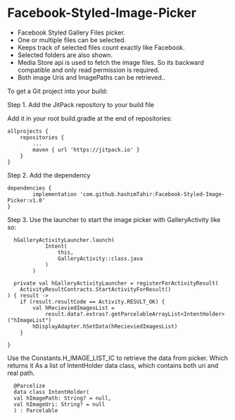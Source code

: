 # Facebook-Styled-Image-Picker

- Facebook Styled Gallery Files picker.
- One or multiple files can be selected.
- Keeps track of selected files count exactly like Facebook.
- Selected folders are also shown.
- Media Store api is used to fetch the image files. So its backward compatible and only read permission is required.
- Both image Uris and ImagePaths can be retrieved..

To get a Git project into your build:

Step 1. Add the JitPack repository to your build file

Add it in your root build.gradle at the end of repositories:

	allprojects {
		repositories {
			...
			maven { url 'https://jitpack.io' }
		}
	}

Step 2. Add the dependency

	dependencies {
	        implementation 'com.github.hashimTahir:Facebook-Styled-Image-Picker:v1.0'
	}

Step 3. Use the launcher to start the image picker with GalleryActivity like so:

      hGalleryActivityLauncher.launch(
                Intent(
                    this,
                    GalleryActivity::class.java
                )
            )

	  private val hGalleryActivityLauncher = registerForActivityResult(
        ActivityResultContracts.StartActivityForResult()
    ) { result ->
        if (result.resultCode == Activity.RESULT_OK) {
            val hRecieviedImagesList =
                result.data?.extras?.getParcelableArrayList<IntentHolder>("hImageList")
            hDisplayAdapter.hSetData(hRecieviedImagesList)
        }

    }

Use the Constants.H_IMAGE_LIST_IC to retrieve the data from picker. Which returns it As a list of IntentHolder data
class, which contains both uri and real path.

      @Parcelize
      data class IntentHolder(
      val hImagePath: String? = null,
      val hImageUri: String? = null
      ) : Parcelable








